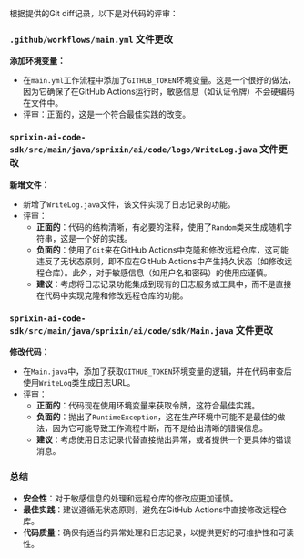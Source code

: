 根据提供的Git diff记录，以下是对代码的评审：

### `.github/workflows/main.yml` 文件更改

**添加环境变量：**
- 在`main.yml`工作流程中添加了`GITHUB_TOKEN`环境变量。这是一个很好的做法，因为它确保了在GitHub Actions运行时，敏感信息（如认证令牌）不会硬编码在文件中。
- 评审：正面的，这是一个符合最佳实践的改变。

### `sprixin-ai-code-sdk/src/main/java/sprixin/ai/code/logo/WriteLog.java` 文件更改

**新增文件：**
- 新增了`WriteLog.java`文件，该文件实现了日志记录的功能。
- 评审：
  - **正面的**：代码的结构清晰，有必要的注释，使用了`Random`类来生成随机字符串，这是一个好的实践。
  - **负面的**：使用了`Git`来在GitHub Actions中克隆和修改远程仓库，这可能违反了无状态原则，即不应在GitHub Actions中产生持久状态（如修改远程仓库）。此外，对于敏感信息（如用户名和密码）的使用应谨慎。
  - **建议**：考虑将日志记录功能集成到现有的日志服务或工具中，而不是直接在代码中实现克隆和修改远程仓库的功能。

### `sprixin-ai-code-sdk/src/main/java/sprixin/ai/code/sdk/Main.java` 文件更改

**修改代码：**
- 在`Main.java`中，添加了获取`GITHUB_TOKEN`环境变量的逻辑，并在代码审查后使用`WriteLog`类生成日志URL。
- 评审：
  - **正面的**：代码现在使用环境变量来获取令牌，这符合最佳实践。
  - **负面的**：抛出了`RuntimeException`，这在生产环境中可能不是最佳的做法，因为它可能导致工作流程中断，而不是给出清晰的错误信息。
  - **建议**：考虑使用日志记录代替直接抛出异常，或者提供一个更具体的错误消息。

### 总结

- **安全性**：对于敏感信息的处理和远程仓库的修改应更加谨慎。
- **最佳实践**：建议遵循无状态原则，避免在GitHub Actions中直接修改远程仓库。
- **代码质量**：确保有适当的异常处理和日志记录，以提供更好的可维护性和可读性。